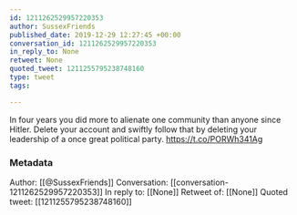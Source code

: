 ```yaml
---
id: 1211262529957220353
author: SussexFriends
published_date: 2019-12-29 12:27:45 +00:00
conversation_id: 1211262529957220353
in_reply_to: None
retweet: None
quoted_tweet: 1211255795238748160
type: tweet
tags:

---
```


In four years you did more to alienate one community than anyone since Hitler.  Delete your account and swiftly follow that by deleting your leadership of a once great political party. https://t.co/PORWh341Ag

### Metadata

Author: [[@SussexFriends]]
Conversation: [[conversation-1211262529957220353]]
In reply to: [[None]]
Retweet of: [[None]]
Quoted tweet: [[1211255795238748160]]
